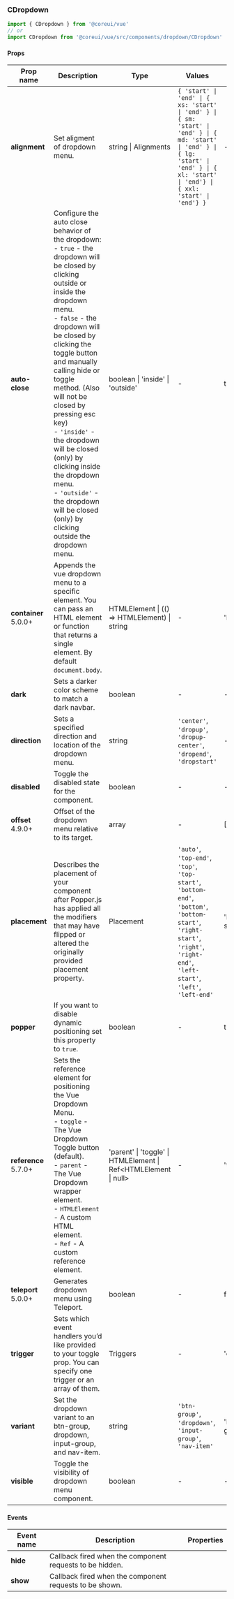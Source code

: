 ### CDropdown

```jsx
import { CDropdown } from '@coreui/vue'
// or
import CDropdown from '@coreui/vue/src/components/dropdown/CDropdown'
```

#### Props

| Prop name                                                    | Description                                                                                                                                                                                                                                                                                                                                                                                                                                                                                              | Type                                                            | Values                                                                                                                                                                                        | Default        |
| ------------------------------------------------------------ | -------------------------------------------------------------------------------------------------------------------------------------------------------------------------------------------------------------------------------------------------------------------------------------------------------------------------------------------------------------------------------------------------------------------------------------------------------------------------------------------------------- | --------------------------------------------------------------- | --------------------------------------------------------------------------------------------------------------------------------------------------------------------------------------------- | -------------- |
| **alignment**                                                | Set aligment of dropdown menu.                                                                                                                                                                                                                                                                                                                                                                                                                                                                           | string \| Alignments                                            | `{ 'start' \| 'end' \| { xs: 'start' \| 'end' } \| { sm: 'start' \| 'end' } \| { md: 'start' \| 'end' } \| { lg: 'start' \| 'end' } \| { xl: 'start' \| 'end'} \| { xxl: 'start' \| 'end'} }` | -              |
| **auto-close**                                               | Configure the auto close behavior of the dropdown:<br>- `true` - the dropdown will be closed by clicking outside or inside the dropdown menu.<br>- `false` - the dropdown will be closed by clicking the toggle button and manually calling hide or toggle method. (Also will not be closed by pressing esc key)<br>- `'inside'` - the dropdown will be closed (only) by clicking inside the dropdown menu.<br>- `'outside'` - the dropdown will be closed (only) by clicking outside the dropdown menu. | boolean \| 'inside' \| 'outside'                                | -                                                                                                                                                                                             | true           |
| **container** <br><div class="badge bg-primary">5.0.0+</div> | Appends the vue dropdown menu to a specific element. You can pass an HTML element or function that returns a single element. By default `document.body`.                                                                                                                                                                                                                                                                                                                                                 | HTMLElement \| (() => HTMLElement) \| string                    | -                                                                                                                                                                                             | 'body'         |
| **dark**                                                     | Sets a darker color scheme to match a dark navbar.                                                                                                                                                                                                                                                                                                                                                                                                                                                       | boolean                                                         | -                                                                                                                                                                                             | -              |
| **direction**                                                | Sets a specified direction and location of the dropdown menu.                                                                                                                                                                                                                                                                                                                                                                                                                                            | string                                                          | `'center'`, `'dropup'`, `'dropup-center'`, `'dropend'`, `'dropstart'`                                                                                                                         | -              |
| **disabled**                                                 | Toggle the disabled state for the component.                                                                                                                                                                                                                                                                                                                                                                                                                                                             | boolean                                                         | -                                                                                                                                                                                             | -              |
| **offset** <br><div class="badge bg-primary">4.9.0+</div>    | Offset of the dropdown menu relative to its target.                                                                                                                                                                                                                                                                                                                                                                                                                                                      | array                                                           | -                                                                                                                                                                                             | [0, 2]         |
| **placement**                                                | Describes the placement of your component after Popper.js has applied all the modifiers that may have flipped or altered the originally provided placement property.                                                                                                                                                                                                                                                                                                                                     | Placement                                                       | `'auto'`, `'top-end'`, `'top'`, `'top-start'`, `'bottom-end'`, `'bottom'`, `'bottom-start'`, `'right-start'`, `'right'`, `'right-end'`, `'left-start'`, `'left'`, `'left-end'`                | 'bottom-start' |
| **popper**                                                   | If you want to disable dynamic positioning set this property to `true`.                                                                                                                                                                                                                                                                                                                                                                                                                                  | boolean                                                         | -                                                                                                                                                                                             | true           |
| **reference** <br><div class="badge bg-primary">5.7.0+</div> | Sets the reference element for positioning the Vue Dropdown Menu.<br>- `toggle` - The Vue Dropdown Toggle button (default).<br>- `parent` - The Vue Dropdown wrapper element.<br>- `HTMLElement` - A custom HTML element.<br>- `Ref` - A custom reference element.                                                                                                                                                                                                                                       | 'parent' \| 'toggle' \| HTMLElement \| Ref<HTMLElement \| null> | -                                                                                                                                                                                             | 'toggle'       |
| **teleport** <br><div class="badge bg-primary">5.0.0+</div>  | Generates dropdown menu using Teleport.                                                                                                                                                                                                                                                                                                                                                                                                                                                                  | boolean                                                         | -                                                                                                                                                                                             | false          |
| **trigger**                                                  | Sets which event handlers you’d like provided to your toggle prop. You can specify one trigger or an array of them.                                                                                                                                                                                                                                                                                                                                                                                      | Triggers                                                        | -                                                                                                                                                                                             | 'click'        |
| **variant**                                                  | Set the dropdown variant to an btn-group, dropdown, input-group, and nav-item.                                                                                                                                                                                                                                                                                                                                                                                                                           | string                                                          | `'btn-group'`, `'dropdown'`, `'input-group'`, `'nav-item'`                                                                                                                                    | 'btn-group'    |
| **visible**                                                  | Toggle the visibility of dropdown menu component.                                                                                                                                                                                                                                                                                                                                                                                                                                                        | boolean                                                         | -                                                                                                                                                                                             | -              |

#### Events

| Event name | Description                                              | Properties |
| ---------- | -------------------------------------------------------- | ---------- |
| **hide**   | Callback fired when the component requests to be hidden. |
| **show**   | Callback fired when the component requests to be shown.  |
